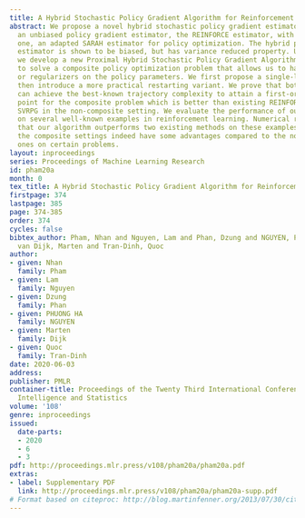 ```yaml
---
title: A Hybrid Stochastic Policy Gradient Algorithm for Reinforcement Learning
abstract: We propose a novel hybrid stochastic policy gradient estimator by combining
  an unbiased policy gradient estimator, the REINFORCE estimator, with another biased
  one, an adapted SARAH estimator for policy optimization. The hybrid policy gradient
  estimator is shown to be biased, but has variance reduced property. Using this estimator,
  we develop a new Proximal Hybrid Stochastic Policy Gradient Algorithm (ProxHSPGA)
  to solve a composite policy optimization problem that allows us to handle constraints
  or regularizers on the policy parameters. We first propose a single-looped algorithm
  then introduce a more practical restarting variant. We prove that both algorithms
  can achieve the best-known trajectory complexity to attain a first-order stationary
  point for the composite problem which is better than existing REINFORCE/GPOMDP and
  SVRPG in the non-composite setting. We evaluate the performance of our algorithm
  on several well-known examples in reinforcement learning. Numerical results show
  that our algorithm outperforms two existing methods on these examples. Moreover,
  the composite settings indeed have some advantages compared to the non-composite
  ones on certain problems.
layout: inproceedings
series: Proceedings of Machine Learning Research
id: pham20a
month: 0
tex_title: A Hybrid Stochastic Policy Gradient Algorithm for Reinforcement Learning
firstpage: 374
lastpage: 385
page: 374-385
order: 374
cycles: false
bibtex_author: Pham, Nhan and Nguyen, Lam and Phan, Dzung and NGUYEN, PHUONG HA and
  van Dijk, Marten and Tran-Dinh, Quoc
author:
- given: Nhan
  family: Pham
- given: Lam
  family: Nguyen
- given: Dzung
  family: Phan
- given: PHUONG HA
  family: NGUYEN
- given: Marten
  family: Dijk
- given: Quoc
  family: Tran-Dinh
date: 2020-06-03
address: 
publisher: PMLR
container-title: Proceedings of the Twenty Third International Conference on Artificial
  Intelligence and Statistics
volume: '108'
genre: inproceedings
issued:
  date-parts:
  - 2020
  - 6
  - 3
pdf: http://proceedings.mlr.press/v108/pham20a/pham20a.pdf
extras:
- label: Supplementary PDF
  link: http://proceedings.mlr.press/v108/pham20a/pham20a-supp.pdf
# Format based on citeproc: http://blog.martinfenner.org/2013/07/30/citeproc-yaml-for-bibliographies/
---
```

